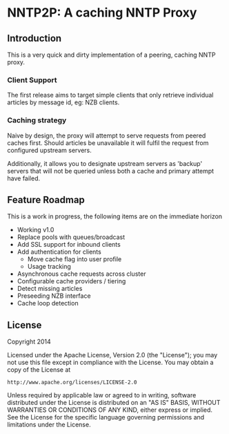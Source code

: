 NNTP2P: A caching NNTP Proxy
============================

Introduction
------------
This is a very quick and dirty implementation of a peering, caching NNTP proxy.

### Client Support
The first release aims to target simple clients that only retrieve individual articles by message id, eg: NZB clients.

### Caching strategy
Naive by design, the proxy will attempt to serve requests from peered caches first.
Should articles be unavailable it will fulfil the request from configured upstream servers.

Additionally, it allows you to designate upstream servers as 'backup' servers that will not be queried unless both a cache and primary attempt have failed. 


Feature Roadmap
---------------
This is a work in progress, the following items are on the immediate horizon

* Working v1.0
* Replace pools with queues/broadcast
* Add SSL support for inbound clients
* Add authentication for clients
  - Move cache flag into user profile
  - Usage tracking
* Asynchronous cache requests across cluster
* Configurable cache providers / tiering
* Detect missing articles
* Preseeding NZB interface
* Cache loop detection


License
-------
Copyright 2014

Licensed under the Apache License, Version 2.0 (the "License");
you may not use this file except in compliance with the License.
You may obtain a copy of the License at

    http://www.apache.org/licenses/LICENSE-2.0

Unless required by applicable law or agreed to in writing, software
distributed under the License is distributed on an "AS IS" BASIS,
WITHOUT WARRANTIES OR CONDITIONS OF ANY KIND, either express or implied.
See the License for the specific language governing permissions and
limitations under the License.